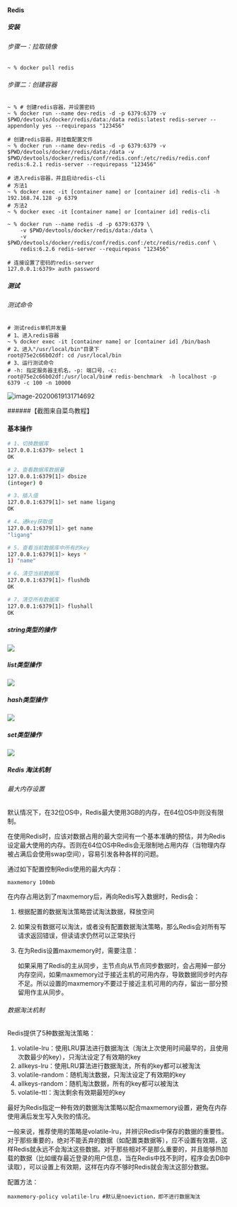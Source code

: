 #### Redis

##### 安装

###### 步骤一：拉取镜像

```shell
~ % docker pull redis
```

###### 步骤二：创建容器

```shell
~ % # 创建redis容器，并设置密码
~ % docker run --name dev-redis -d -p 6379:6379 -v $PWD/devtools/docker/redis/data:/data redis:latest redis-server --appendonly yes --requirepass "123456"

# 创建redis容器，并挂载配置文件
~ % docker run --name dev-redis -d -p 6379:6379 -v $PWD/devtools/docker/redis/data:/data -v $PWD/devtools/docker/redis/conf/redis.conf:/etc/redis/redis.conf redis:6.2.1 redis-server --requirepass "123456"

# 进入redis容器，并且启动redis-cli
# 方法1
~ % docker exec -it [container name] or [container id] redis-cli -h 192.168.74.128 -p 6379
# 方法2
~ % docker exec -it [container name] or [container id] redis-cli

~ % docker run --name redis -d -p 6379:6379 \
	-v $PWD/devtools/docker/redis/data:/data \
	-v $PWD/devtools/docker/redis/conf/redis.conf:/etc/redis/redis.conf \
	redis:6.2.6 redis-server --requirepass "123456"

# 连接设置了密码的redis-server
127.0.0.1:6379> auth password
```

##### 测试

###### 测试命令

```shell
# 测试redis单机并发量
# 1、进入redis容器
~ % docker exec -it [container name] or [container id] /bin/bash
# 2、进入"/usr/local/bin"目录下
root@75e2c66b02df: cd /usr/local/bin
# 3、运行测试命令
# -h: 指定服务器主机名，-p: 端口号，-c: 
root@75e2c66b02df:/usr/local/bin# redis-benchmark  -h localhost -p 6379 -c 100 -n 10000
```

![image-20200619131714692](/Users/louis/github/document/think-docs/docs/images/docker/image-20200619131714692.png)

######【截图来自菜鸟教程】



#### 基本操作

```bash
# 1、切换数据库
127.0.0.1:6379> select 1
OK

# 2、查看数据库数据量
127.0.0.1:6379[1]> dbsize
(integer) 0

# 3、插入值
127.0.0.1:6379[1]> set name ligang
OK

# 4、通key获取值
127.0.0.1:6379[1]> get name
"ligang"

# 5、查看当前数据库中所有的key
127.0.0.1:6379[1]> keys *
1) "name"

# 6、清空当前数据库
127.0.0.1:6379[1]> flushdb
OK

# 7、清空所有数据库
127.0.0.1:6379[1]> flushall
OK
```

##### string类型的操作

![](redis.assets/string-commands.png)

##### list类型操作

![](redis.assets/list-commands.png)

##### hash类型操作

![](redis.assets/hash-commands.png)

##### set类型操作

![](redis.assets/set-commands.png)

##### Redis 淘汰机制

###### 最大内存设置

​		默认情况下，在32位OS中，Redis最大使用3GB的内存，在64位OS中则没有限制。

​		在使用Redis时，应该对数据占用的最大空间有一个基本准确的预估，并为Redis设定最大使用的内存。否则在64位OS中Redis会无限制地占用内存（当物理内存被占满后会使用swap空间），容易引发各种各样的问题。

通过如下配置控制Redis使用的最大内存：

```
maxmemory 100mb
```

在内存占用达到了maxmemory后，再向Redis写入数据时，Redis会：

1. 根据配置的数据淘汰策略尝试淘汰数据，释放空间

2. 如果没有数据可以淘汰，或者没有配置数据淘汰策略，那么Redis会对所有写请求返回错误，但读请求仍然可以正常执行

3. 在为Redis设置maxmemory时，需要注意：

   ​		如果采用了Redis的主从同步，主节点向从节点同步数据时，会占用掉一部分内存空间，如果maxmemory过于接近主机的可用内存，导致数据同步时内存不足。所以设置的maxmemory不要过于接近主机可用的内存，留出一部分预留用作主从同步。

###### 数据淘汰机制

Redis提供了5种数据淘汰策略：

1. volatile-lru：使用LRU算法进行数据淘汰（淘汰上次使用时间最早的，且使用次数最少的key），只淘汰设定了有效期的key
2. allkeys-lru：使用LRU算法进行数据淘汰，所有的key都可以被淘汰
3. volatile-random：随机淘汰数据，只淘汰设定了有效期的key
4. allkeys-random：随机淘汰数据，所有的key都可以被淘汰
5. volatile-ttl：淘汰剩余有效期最短的key

​    最好为Redis指定一种有效的数据淘汰策略以配合maxmemory设置，避免在内存使用满后发生写入失败的情况。

​    一般来说，推荐使用的策略是volatile-lru，并辨识Redis中保存的数据的重要性。对于那些重要的，绝对不能丢弃的数据（如配置类数据等），应不设置有效期，这样Redis就永远不会淘汰这些数据。对于那些相对不是那么重要的，并且能够热加载的数据（比如缓存最近登录的用户信息，当在Redis中找不到时，程序会去DB中读取），可以设置上有效期，这样在内存不够时Redis就会淘汰这部分数据。

配置方法：

```
maxmemory-policy volatile-lru #默认是noeviction，即不进行数据淘汰
```

